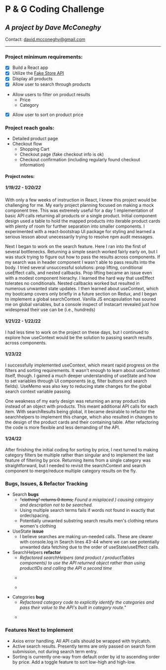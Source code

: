 # P & G Coding Challenge

## *A project by Dave McConeghy*
Contact: david.mcconeghy@gmail.com

***

### **Project minimum requirements:**
- [x] Build a React app
- [x] Utilize the [Fake Store API](https://fakestoreapi.com/)
- [x] Display all products
- [x] Allow user to search through products
- Allow users to filter on product results
  - Price
  - Category
- [x] Allow user to sort on product price

### **Project reach goals:**
- Detailed product page
- Checkout flow
  - Shopping Cart
  - Checkout page (fake checkout info is ok)
  - Checkout confirmation (including regularly found checkout information)

#### Project notes:

##### 1/19/22 - 1/20/22

  With only a few weeks of instruction in React, I knew this project would be challenging for me. My early project planning focused on making a mock component tree. This was extremely useful for a day 1 implementation of basic API calls returning all products or a single product. Initial component design used a table to hold the mapped products into iterable product cards with plenty of room for further separation into smaller components. I experimented with a react-bootstrap UI package for styling and learned a serious lesson about unecessarily trying to resolve npm audit messages. 

  Next I began to work on the search feature. Here I ran into the first of several bottlenecks. Returning a simple search worked fairly early on, but I was stuck trying to figure out how to pass the results across components. If my search was in header component I wasn't able to pass results into the body. I tried several unsuccessful solutions: prop lifting, conditional useEffect calls, and nested callbacks. Prop lifting became an issue even with a modest component hierachy. I learned the hard way that useEffect tolerates no conditionals. Nested callbacks worked but resulted in numerous unwanted state updates. I then learned about useContext, which my bootcamp covers only briefly in a future section on Redux, and I began to implement a global searchContext. Vanilla JS encapsulation has soured me on global variables, but a console inspect of Instacart revealed just how widespread their use can be (i.e., hundreds)

#### 1/21/22 - 1/22/22
  I had less time to work on the project on these days, but I continued to explore how useContext would be the solution to passing search results across components. 

#### 1/23/22
  I successfully implemented useContext, which meant rapid progress on the filters and sorting requirements. It wasn't enough to learn about useContext itself, though. I gained a much deeper understanding of useState and how to set variables through UI components (e.g, filter buttons and search fields). UseMemo was also key to reducing state changes for the global search context variable passing.

  One weakness of my early design was returning an array product ids instead of an object with products. This meant additional API calls for each item. With searchResults being global, it became desirable to refactor the searchhelpers to implement this change, which also resulted in changes to the design of the product cards and their containing table. After refactoring the code is more flexible and less demanding of the API. 

#### 1/24/22
  After finishing the initial coding for sorting by price, I next turned to making category filters be multiple rather than singular and to implement the last feature of filtering by price. Returning items from a single category was straightforward, but I needed to revisit the searchContext and search component to merge/reduce multiple category results on the fly. 


### Bugs, Issues, & Refactor Tracking

  - Search **bugs** 
    - ~~"clothing" returns 0 items;~~ *Found a misplaced ) causing category and description not to be searched.* 
    -  Using multiple search terms fails if words not found in exactly that order/spacing.
    -  Potentially unwanted substring search results men's clothing retuns women's clothing
  - UseState **issue**
    - I believe searches are making un-needed calls. These are clearer with console.log in Search lines 43-44 where we can see potentially unwanted data fetching due to the order of useState/useEffect calls. 
  - SearchHelpers **refactor** 
    - *Refactored searchHelpers (and product / productTables components) to use the API returned object rather than using productIDs and calling the API a second time*
    - ~~~Search helper takes the executeSearch and returns productIDs as an array.~~~
    - ~~~If executeSearch returned an array of product objects we could reduce API calls especially cf. useState bugs~~~
  - Categories **bug** 
    - *Refactored category code to explicitly identify the categories and pass their value to the API's built in category route."* 
    - ~~~Clicking "Men's Clothing" also returns "Women's Clothing"~~~

### Features Next to Implement
  - Axios error handling. All API calls should be wrapped with try/catch. 
  - Active search results. Presently terms are only passed on search form submission, not during search term entry.
  - Sorting is currently one-way from default order by id to ascending order by price. Add a toggle feature to sort low-high and high-low.  
   
